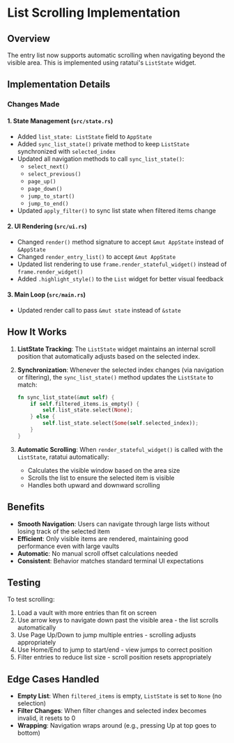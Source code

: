 # List Scrolling Implementation

## Overview

The entry list now supports automatic scrolling when navigating beyond the visible area. This is implemented using ratatui's `ListState` widget.

## Implementation Details

### Changes Made

#### 1. State Management (`src/state.rs`)
- Added `list_state: ListState` field to `AppState`
- Added `sync_list_state()` private method to keep `ListState` synchronized with `selected_index`
- Updated all navigation methods to call `sync_list_state()`:
  - `select_next()`
  - `select_previous()`
  - `page_up()`
  - `page_down()`
  - `jump_to_start()`
  - `jump_to_end()`
- Updated `apply_filter()` to sync list state when filtered items change

#### 2. UI Rendering (`src/ui.rs`)
- Changed `render()` method signature to accept `&mut AppState` instead of `&AppState`
- Changed `render_entry_list()` to accept `&mut AppState`
- Updated list rendering to use `frame.render_stateful_widget()` instead of `frame.render_widget()`
- Added `.highlight_style()` to the `List` widget for better visual feedback

#### 3. Main Loop (`src/main.rs`)
- Updated render call to pass `&mut state` instead of `&state`

## How It Works

1. **ListState Tracking**: The `ListState` widget maintains an internal scroll position that automatically adjusts based on the selected index.

2. **Synchronization**: Whenever the selected index changes (via navigation or filtering), the `sync_list_state()` method updates the `ListState` to match:
   ```rust
   fn sync_list_state(&mut self) {
       if self.filtered_items.is_empty() {
           self.list_state.select(None);
       } else {
           self.list_state.select(Some(self.selected_index));
       }
   }
   ```

3. **Automatic Scrolling**: When `render_stateful_widget()` is called with the `ListState`, ratatui automatically:
   - Calculates the visible window based on the area size
   - Scrolls the list to ensure the selected item is visible
   - Handles both upward and downward scrolling

## Benefits

- **Smooth Navigation**: Users can navigate through large lists without losing track of the selected item
- **Efficient**: Only visible items are rendered, maintaining good performance even with large vaults
- **Automatic**: No manual scroll offset calculations needed
- **Consistent**: Behavior matches standard terminal UI expectations

## Testing

To test scrolling:
1. Load a vault with more entries than fit on screen
2. Use arrow keys to navigate down past the visible area - the list scrolls automatically
3. Use Page Up/Down to jump multiple entries - scrolling adjusts appropriately
4. Use Home/End to jump to start/end - view jumps to correct position
5. Filter entries to reduce list size - scroll position resets appropriately

## Edge Cases Handled

- **Empty List**: When `filtered_items` is empty, `ListState` is set to `None` (no selection)
- **Filter Changes**: When filter changes and selected index becomes invalid, it resets to 0
- **Wrapping**: Navigation wraps around (e.g., pressing Up at top goes to bottom)


